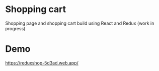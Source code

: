 # Shopping cart

Shopping page and shopping cart build using React and Redux
(work in progress)

# Demo

https://reduxshop-5d3ad.web.app/
